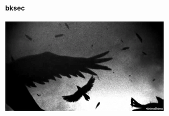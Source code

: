 ## bksec


## 
<img src="https://raw.githubusercontent.com/bksec/bksec/main/299d7cccb5263b70e10aa312a8c41cc6.gif" width="1000" >

